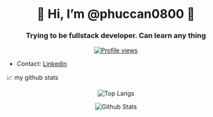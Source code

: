 
<h1 align="center">👋 Hi, I’m @phuccan0800 👋</h1>
<h3 align="center">Trying to be fullstack developer. Can learn any thing </h3>
<p align="center">
  <a href="https://github.com/phuccan0800"><img src="https://komarev.com/ghpvc/?username=phuccan0800&style=flat-square" alt="Profile views"/></a>
</p>

- Contact:
<a align="center" href="https://www.linkedin.com/in/phuccan0800">Linkedin
</a> <br>

📈 my github stats
<p align="center">
  <img src="https://github-readme-stats.vercel.app/api/top-langs/?username=phuccan0800&theme=algolia&layout=compact" alt="Top Langs"/>
</p>
<p align="center"> <img src="https://github-readme-stats.vercel.app/api?username=phuccan0800&show_icons=true&theme=gotham" alt="Github Stats" />
